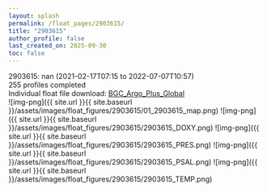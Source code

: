 ```yaml
---
layout: splash
permalink: /float_pages/2903615/
title: "2903615"
author_profile: false
last_created_on: 2025-09-30
toc: false
---
```

 
2903615: nan (2021-02-17T07:15 to 2022-07-07T10:57)\
255 profiles completed\
Individual float file download: [BGC_Argo_Plus_Global](https://ftp.soest.hawaii.edu/bgc_argo_plus/Individual_Floats/outliers_removed/2903615_Sprof_processed.nc)\
![img-png]({{ site.url }}{{ site.baseurl }}/assets/images/float_figures/2903615/01_2903615_map.png)
![img-png]({{ site.url }}{{ site.baseurl }}/assets/images/float_figures/2903615/2903615_DOXY.png)
![img-png]({{ site.url }}{{ site.baseurl }}/assets/images/float_figures/2903615/2903615_PRES.png)
![img-png]({{ site.url }}{{ site.baseurl }}/assets/images/float_figures/2903615/2903615_PSAL.png)
![img-png]({{ site.url }}{{ site.baseurl }}/assets/images/float_figures/2903615/2903615_TEMP.png)
